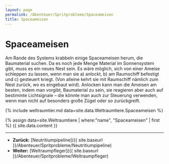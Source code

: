 ```yaml
---
layout: page
permalink: /Abenteuer/Spritprobleme/Spaceameisen
title: Spaceameisen
---
```


# Spaceameisen

Am Rande des Systems krabbeln einige Spaceameisen herum, die Baumaterial suchen. Da es noch jede Menge Material im Sonnensystem gibt, muss es ein neues Nest sein. Es wäre möglich, sich von einer Ameise schleppen zu lassen, wenn man sie a) anlockt, b) am Raumschiff befestigt und c) gesteuert kriegt. (Von alleine kehrt sie mit Raumschiff nämlich zum Nest zurück, wo es eingebaut wird). Anlocken kann man die Ameisen am besten, indem man vorgibt, Baumaterial zu sein, sie reagieren aber auch auf bestimmte Lichtsignale – die könnte man auch zur Steuerung verwenden, wenn man nicht auf besonders große Zügel oder so zurückgreift.

{% include weltraumtier.md data=site.data.Weltraumtiere.Spaceameisen %}

{% assign data=site.Weltraumtiere | where:"name", "Spaceameisen" | first %}
{{ site.data.content }}

***

- **Zurück:** [Neutritiumpipeline]({{ site.baseurl }}/Abenteuer/Spritprobleme/Neutritiumpipeline)
- **Weiter:** [Weltraumpfleger]({{ site.baseurl }}/Abenteuer/Spritprobleme/Weltraumpfleger)
